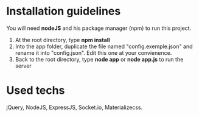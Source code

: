 # Installation guidelines

You will need **nodeJS** and his package manager (npm) to run this project.

1. At the root directory, type **npm install**
2. Into the app folder, duplicate the file named "config.exemple.json" and rename it into "config.json". Edit this one at your convienence.
3. Back to the root directory, type **node app** or **node app.js** to run the server

# Used techs

jQuery, NodeJS, ExpressJS, Socket.io, Materializecss.